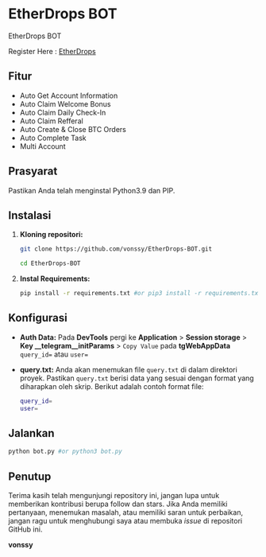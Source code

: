 # EtherDrops BOT
EtherDrops BOT

Register Here : [EtherDrops](https://t.me/drops/app?startapp=ref_LAAIT)

## Fitur

  - Auto Get Account Information
  - Auto Claim Welcome Bonus
  - Auto Claim Daily Check-In
  - Auto Claim Refferal
  - Auto Create & Close BTC Orders
  - Auto Complete Task
  - Multi Account

## Prasyarat

Pastikan Anda telah menginstal Python3.9 dan PIP.

## Instalasi

1. **Kloning repositori:**
   ```bash
   git clone https://github.com/vonssy/EtherDrops-BOT.git
   ```
   ```bash
   cd EtherDrops-BOT
   ```

2. **Instal Requirements:**
   ```bash
   pip install -r requirements.txt #or pip3 install -r requirements.txt
   ```

## Konfigurasi

- **Auth Data:** Pada **DevTools** pergi ke **Application** > **Session storage** > **Key __telegram__initParams** > `Copy Value` pada **tgWebAppData** `query_id=` atau `user=`
- **query.txt:** Anda akan menemukan file `query.txt` di dalam direktori proyek. Pastikan `query.txt` berisi data yang sesuai dengan format yang diharapkan oleh skrip. Berikut adalah contoh format file:

  ```bash
  query_id=
  user=
  ```

## Jalankan

```bash
python bot.py #or python3 bot.py
```

## Penutup

Terima kasih telah mengunjungi repository ini, jangan lupa untuk memberikan kontribusi berupa follow dan stars.
Jika Anda memiliki pertanyaan, menemukan masalah, atau memiliki saran untuk perbaikan, jangan ragu untuk menghubungi saya atau membuka *issue* di repositori GitHub ini.

**vonssy**